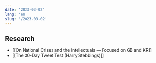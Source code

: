 ```yaml
---
date: '2023-03-02'
lang: 'en'
slug: '/2023-03-02'
---
```


## Research

- [[On National Crises and the Intellectuals — Focused on GB and KR]]
- [[The 30-Day Tweet Test (Harry Stebbings)]]
